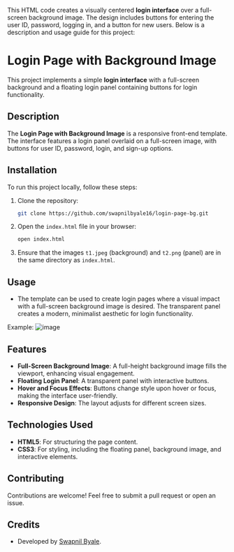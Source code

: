 This HTML code creates a visually centered **login interface** over a full-screen background image. The design includes buttons for entering the user ID, password, logging in, and a button for new users. Below is a description and usage guide for this project:

# Login Page with Background Image

This project implements a simple **login interface** with a full-screen background and a floating login panel containing buttons for login functionality.

## Description
The **Login Page with Background Image** is a responsive front-end template. The interface features a login panel overlaid on a full-screen image, with buttons for user ID, password, login, and sign-up options.

## Installation
To run this project locally, follow these steps:

1. Clone the repository:
   ```bash
   git clone https://github.com/swapnilbyale16/login-page-bg.git
   ```

2. Open the `index.html` file in your browser:
   ```bash
   open index.html
   ```

3. Ensure that the images `t1.jpeg` (background) and `t2.png` (panel) are in the same directory as `index.html`.

## Usage
- The template can be used to create login pages where a visual impact with a full-screen background image is desired. The transparent panel creates a modern, minimalist aesthetic for login functionality.

Example:
![image](https://github.com/user-attachments/assets/fa3b9cd2-a68a-4318-8d74-0de75d32e2c5)


## Features
- **Full-Screen Background Image**: A full-height background image fills the viewport, enhancing visual engagement.
- **Floating Login Panel**: A transparent panel with interactive buttons.
- **Hover and Focus Effects**: Buttons change style upon hover or focus, making the interface user-friendly.
- **Responsive Design**: The layout adjusts for different screen sizes.

## Technologies Used
- **HTML5**: For structuring the page content.
- **CSS3**: For styling, including the floating panel, background image, and interactive elements.

## Contributing
Contributions are welcome! Feel free to submit a pull request or open an issue.


## Credits
- Developed by [Swapnil Byale](https://github.com/swapnilbyale16).

